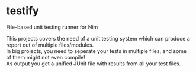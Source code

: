 # testify
File-based unit testing runner for Nim

This projects covers the need of a unit testing system which can produce a report out of multiple files/modules.  
In big projects, you need to seperate your tests in multiple files, and some of them might not even compile!  
As output you get a unified JUnit file with results from all your test files.
